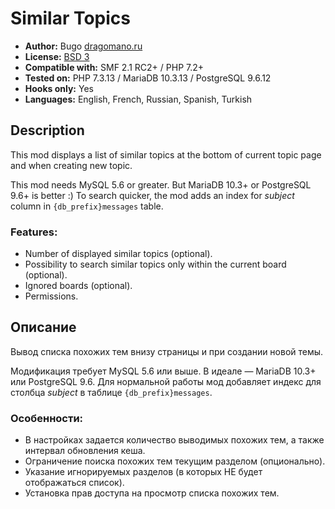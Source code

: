 # Similar Topics
* **Author:** Bugo [dragomano.ru](https://dragomano.ru/mods/similar-topics)
* **License:** [BSD 3](https://github.com/dragomano/Similar-Topics/blob/master/LICENSE)
* **Compatible with:** SMF 2.1 RC2+ / PHP 7.2+
* **Tested on:** PHP 7.3.13 / MariaDB 10.3.13 / PostgreSQL 9.6.12
* **Hooks only:** Yes
* **Languages:** English, French, Russian, Spanish, Turkish

## Description
This mod displays a list of similar topics at the bottom of current topic page and when creating new topic.

This mod needs MySQL 5.6 or greater. But MariaDB 10.3+ or PostgreSQL 9.6+ is better :)
To search quicker, the mod adds an index for _subject_ column in `{db_prefix}messages` table.

### Features:
* Number of displayed similar topics (optional).
* Possibility to search similar topics only within the current board (optional).
* Ignored boards (optional).
* Permissions.

## Описание
Вывод списка похожих тем внизу страницы и при создании новой темы.

Модификация требует MySQL 5.6 или выше. В идеале — MariaDB 10.3+ или PostgreSQL 9.6.
Для нормальной работы мод добавляет индекс для столбца _subject_ в таблице `{db_prefix}messages`.

### Особенности:
* В настройках задается количество выводимых похожих тем, а также интервал обновления кеша.
* Ограничение поиска похожих тем текущим разделом (опционально).
* Указание игнорируемых разделов (в которых НЕ будет отображаться список).
* Установка прав доступа на просмотр списка похожих тем.

